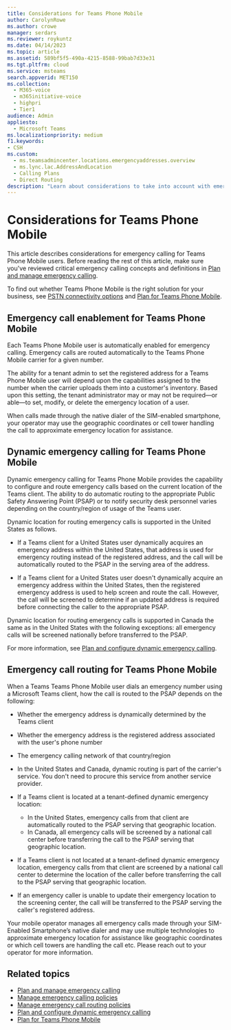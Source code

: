 ```yaml
---
title: Considerations for Teams Phone Mobile
author: CarolynRowe
ms.author: crowe
manager: serdars
ms.reviewer: roykuntz
ms.date: 04/14/2023
ms.topic: article
ms.assetid: 589bf5f5-490a-4215-8588-99bab7d33e31
ms.tgt.pltfrm: cloud
ms.service: msteams
search.appverid: MET150
ms.collection:
  - M365-voice
  - m365initiative-voice
  - highpri
  - Tier1
audience: Admin
appliesto:
  - Microsoft Teams
ms.localizationpriority: medium
f1.keywords:
- CSH
ms.custom:
  - ms.teamsadmincenter.locations.emergencyaddresses.overview
  - ms.lync.lac.AddressAndLocation
  - Calling Plans
  - Direct Routing
description: "Learn about considerations to take into account with emergency calling for Teams Phone Mobile, including dynamic emergency calling and emergency call routing."
---
```


# Considerations for Teams Phone Mobile

This article describes considerations for emergency calling for Teams Phone Mobile users. Before reading the rest of this article, make sure you've reviewed critical emergency calling concepts and definitions in [Plan and manage emergency calling](what-are-emergency-locations-addresses-and-call-routing.md).

To find out whether Teams Phone Mobile is the right solution for your business, see [PSTN connectivity options](pstn-connectivity.md) and [Plan for Teams Phone Mobile](operator-connect-mobile-plan.md).

## Emergency call enablement for Teams Phone Mobile

Each Teams Phone Mobile user is automatically enabled for emergency calling. Emergency calls are routed automatically to the Teams Phone Mobile carrier for a given number.

The ability for a tenant admin to set the registered address for a Teams Phone Mobile user will depend upon the capabilities assigned to the number when the carrier uploads them into a customer's inventory. Based upon this setting, the tenant administrator may or may not be required—or able—to set, modify, or delete the emergency location of a user.

When calls made through the native dialer of the SIM-enabled smartphone, your operator may use the geographic coordinates or cell tower handling the call to approximate emergency location for assistance.

## Dynamic emergency calling for Teams Phone Mobile

Dynamic emergency calling for Teams Phone Mobile provides the capability to configure and route emergency calls based on the current location of the Teams client. The ability to do automatic routing to the appropriate Public Safety Answering Point (PSAP) or to notify security desk personnel varies depending on the country/region of usage of the Teams user.

Dynamic location for routing emergency calls is supported in the United States as follows.

- If a Teams client for a United States user dynamically acquires an emergency address within the United States, that address is used for emergency routing instead of the registered address, and the call will be automatically routed to the PSAP in the serving area of the address.

- If a Teams client for a United States user doesn't dynamically acquire an emergency address within the United States, then the registered emergency address is used to help screen and route the call. However, the call will be screened to determine if an updated address is required before connecting the caller to the appropriate PSAP.

Dynamic location for routing emergency calls is supported in Canada the same as in the United States with the following exceptions: all emergency calls will be screened nationally before transferred to the PSAP.

For more information, see [Plan and configure dynamic emergency calling](configure-dynamic-emergency-calling.md).

## Emergency call routing for Teams Phone Mobile

When a Teams Teams Phone Mobile user dials an emergency number using a Microsoft Teams client, how the call is routed to the PSAP depends on the following:

- Whether the emergency address is dynamically determined by the Teams client

- Whether the emergency address is the registered address associated with the user's phone number

- The emergency calling network of that country/region

- In the United States and Canada, dynamic routing is part of the carrier's service. You don't need to procure this service from another service provider.

- If a Teams client is located at a tenant-defined dynamic emergency location:
  - In the United States, emergency calls from that client are automatically routed to the PSAP serving that geographic location.
  - In Canada, all emergency calls will be screened by a national call center before transferring the call to the PSAP serving that geographic location.

- If a Teams client is not located at a tenant-defined dynamic emergency location, emergency calls from that client are screened by a national call center to determine the location of the caller before transferring the call to the PSAP serving that geographic location.

- If an emergency caller is unable to update their emergency location to the screening center, the call will be transferred to the PSAP serving the caller's registered address.

Your mobile operator manages all emergency calls made through your SIM-Enabled Smartphone’s native dialer and may use multiple technologies to approximate emergency location for assistance like geographic coordinates or which cell towers are handling the call etc. Please reach out to your operator for more information.

## Related topics

- [Plan and manage emergency calling](what-are-emergency-locations-addresses-and-call-routing.md)
- [Manage emergency calling policies](manage-emergency-calling-policies.md)
- [Manage emergency call routing policies](manage-emergency-call-routing-policies.md)
- [Plan and configure dynamic emergency calling](configure-dynamic-emergency-calling.md)
- [Plan for Teams Phone Mobile](operator-connect-mobile-plan.md)
